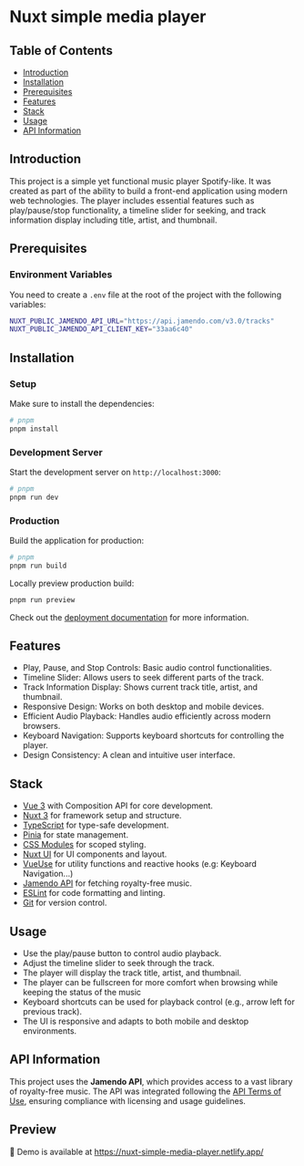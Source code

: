 # Nuxt simple media player

## Table of Contents
- [Introduction](#introduction)
- [Installation](#setup)
- [Prerequisites](#prerequisites)
- [Features](#features)
- [Stack](#stack)
- [Usage](#usage)
- [API Information](#api-information)

## Introduction
This project is a simple yet functional music player Spotify-like. It was created as part of the ability to build a front-end application using modern web technologies. The player includes essential features such as play/pause/stop functionality, a timeline slider for seeking, and track information display including title, artist, and thumbnail.

## Prerequisites
### Environment Variables
You need to create a `.env` file at the root of the project with the following variables:
```bash
NUXT_PUBLIC_JAMENDO_API_URL="https://api.jamendo.com/v3.0/tracks"
NUXT_PUBLIC_JAMENDO_API_CLIENT_KEY="33aa6c40"
```

## Installation

### Setup
Make sure to install the dependencies:
```bash
# pnpm
pnpm install
```
### Development Server
Start the development server on `http://localhost:3000`:

```bash
# pnpm
pnpm run dev
```
### Production
Build the application for production:
```bash
# pnpm
pnpm run build
```
Locally preview production build:
```bash
pnpm run preview
```
Check out the [deployment documentation](https://nuxt.com/docs/getting-started/deployment) for more information.

## Features
- Play, Pause, and Stop Controls: Basic audio control functionalities.
- Timeline Slider: Allows users to seek different parts of the track.
- Track Information Display: Shows current track title, artist, and thumbnail.
- Responsive Design: Works on both desktop and mobile devices.
- Efficient Audio Playback: Handles audio efficiently across modern browsers.
- Keyboard Navigation: Supports keyboard shortcuts for controlling the player.
- Design Consistency: A clean and intuitive user interface.

## Stack
- [Vue 3](https://vuejs.org/guide/introduction) with Composition API for core development.
- [Nuxt 3](https://nuxt.com/docs/getting-started/introduction) for framework setup and structure.
- [TypeScript](https://www.typescriptlang.org/docs/) for type-safe development.
- [Pinia](https://pinia.vuejs.org/core-concepts/) for state management.
- [CSS Modules](https://vuejs.org/api/sfc-css-features.html#css-modules) for scoped styling.
- [Nuxt UI](https://ui.nuxt.com/) for UI components and layout.
- [VueUse](https://vueuse.org/) for utility functions and reactive hooks (e.g: Keyboard Navigation...)
- [Jamendo API](https://developer.jamendo.com/v3.0/docs) for fetching royalty-free music.
- [ESLint](https://eslint.org/) for code formatting and linting.
- [Git](https://git-scm.com/) for version control.

## Usage
- Use the play/pause button to control audio playback.
- Adjust the timeline slider to seek through the track.
- The player will display the track title, artist, and thumbnail.
- The player can be fullscreen for more comfort when browsing while keeping the status of the music
- Keyboard shortcuts can be used for playback control (e.g., arrow left for previous track).
- The UI is responsive and adapts to both mobile and desktop environments.

## API Information
This project uses the **Jamendo API**, which provides access to a vast library of royalty-free music. The API was integrated following the [API Terms of Use](https://devportal.jamendo.com/api_terms_of_use), ensuring compliance with licensing and usage guidelines.

## Preview
👀 Demo is available at https://nuxt-simple-media-player.netlify.app/
